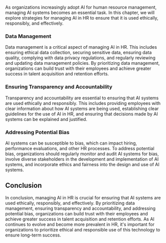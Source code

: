 



As organizations increasingly adopt AI for human resource management, managing AI systems becomes an essential task. In this chapter, we will explore strategies for managing AI in HR to ensure that it is used ethically, responsibly, and effectively.

### Data Management

Data management is a critical aspect of managing AI in HR. This includes ensuring ethical data collection, securing sensitive data, ensuring data quality, complying with data privacy regulations, and regularly reviewing and updating data management policies. By prioritizing data management, organizations can build trust with their employees and achieve greater success in talent acquisition and retention efforts.

### Ensuring Transparency and Accountability

Transparency and accountability are essential to ensuring that AI systems are used ethically and responsibly. This includes providing employees with clear information about how AI systems are being used, establishing clear guidelines for the use of AI in HR, and ensuring that decisions made by AI systems can be explained and justified.

### Addressing Potential Bias

AI systems can be susceptible to bias, which can impact hiring, performance evaluations, and other HR processes. To address potential bias, organizations should regularly monitor and audit AI systems for bias, involve diverse stakeholders in the development and implementation of AI systems, and incorporate ethics and fairness into the design and use of AI systems.

Conclusion
----------

In conclusion, managing AI in HR is crucial for ensuring that AI systems are used ethically, responsibly, and effectively. By prioritizing data management, ensuring transparency and accountability, and addressing potential bias, organizations can build trust with their employees and achieve greater success in talent acquisition and retention efforts. As AI continues to evolve and become more prevalent in HR, it's important for organizations to prioritize ethical and responsible use of this technology to ensure long-term success.
